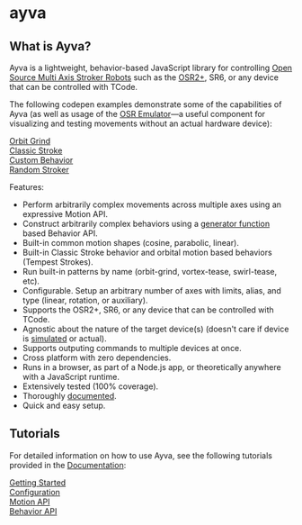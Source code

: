 # ayva
## What is Ayva?
Ayva is a lightweight, behavior-based JavaScript library for controlling <a href="https://www.patreon.com/tempestvr" target="_blank">Open Source Multi Axis Stroker Robots</a> such as the <a href="https://www.thingiverse.com/thing:4843410" target="_blank">OSR2+</a>, SR6, or any device that can be controlled with TCode.

The following codepen examples demonstrate some of the capabilities of Ayva (as well as usage of the <a href="https://github.com/ayvajs/osr-emu" target="_blank">OSR Emulator</a>—a useful component for visualizing and testing movements without an actual hardware device):

<a href="https://ayvajs.github.io/ayvajs-docs/orbit-grind-example.html" target="_blank">Orbit Grind</a>  
<a href="https://ayvajs.github.io/ayvajs-docs/classic-stroke-example.html" target="_blank">Classic Stroke</a>  
<a href="https://ayvajs.github.io/ayvajs-docs/custom-behavior-example.html" target="_blank">Custom Behavior</a>  
<a href="https://ayvajs.github.io/ayvajs-docs/random-stroker-example.html" target="_blank">Random Stroker</a>     

Features:
- Perform arbitrarily complex movements across multiple axes using an expressive Motion API.
- Construct arbitrarily complex behaviors using a <a href="https://developer.mozilla.org/en-US/docs/Web/JavaScript/Reference/Statements/function*" target="_blank">generator function</a> based Behavior API.
- Built-in common motion shapes (cosine, parabolic, linear).
- Built-in Classic Stroke behavior and orbital motion based behaviors (Tempest Strokes).
- Run built-in patterns by name (orbit-grind, vortex-tease, swirl-tease, etc).
- Configurable. Setup an arbitrary number of axes with limits, alias, and type (linear, rotation, or auxiliary).
- Supports the OSR2+, SR6, or any device that can be controlled with TCode.
- Agnostic about the nature of the target device(s) (doesn't care if device is <a href="https://github.com/ayvajs/osr-emu" target="_blank">simulated</a> or actual).
- Supports outputing commands to multiple devices at once.
- Cross platform with zero dependencies.
- Runs in a browser, as part of a Node.js app, or theoretically anywhere with a JavaScript runtime.
- Extensively tested (100% coverage).
- Thoroughly <a href="https://ayvajs.github.io/ayvajs-docs/index.html" target="_blank">documented</a>.
- Quick and easy setup.

## Tutorials
For detailed information on how to use Ayva, see the following tutorials provided in the <a href="https://ayvajs.github.io/ayvajs-docs/index.html" target="_blank">Documentation</a>:

<a href="https://ayvajs.github.io/ayvajs-docs/tutorial-getting-started.html" target="_blank">Getting Started</a>  
<a href="https://ayvajs.github.io/ayvajs-docs/tutorial-configuration.html" target="_blank">Configuration</a>  
<a href="https://ayvajs.github.io/ayvajs-docs/tutorial-motion-api.html" target="_blank">Motion API</a>  
<a href="https://ayvajs.github.io/ayvajs-docs/tutorial-behavior-api.html" target="_blank">Behavior API</a>   




